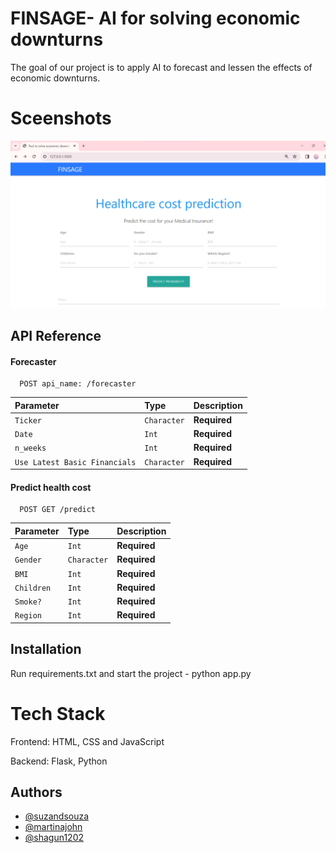 
# FINSAGE- AI for solving economic downturns

The goal of our project is to apply AI to forecast and lessen the effects of economic downturns. 

# Sceenshots
<img src='Screenshot 2023-11-21 003121.png'>





## API Reference

#### Forecaster

```http
  POST api_name: /forecaster
```

| Parameter | Type     | Description                |
| :-------- | :------- | :------------------------- |
| `Ticker` | `Character` | **Required** |
| `Date` | `Int` | **Required** |
| `n_weeks` | `Int` | **Required** |
| `Use Latest Basic Financials` | `Character` | **Required** |





#### Predict health cost

```http
  POST GET /predict
```



| Parameter | Type     | Description                       |
| :-------- | :------- | :-------------------------------- |
| `Age`      | `Int` | **Required** |
| `Gender ` | `Character` | **Required** |
| `BMI` | `Int` | **Required** |
| `Children` | `Int` | **Required** |
| `Smoke?` | `Int` | **Required** |
| `Region` | `Int` | **Required** |






## Installation

Run requirements.txt and start the project -
python app.py

# Tech Stack
Frontend: HTML, CSS and JavaScript

Backend: Flask, Python

## Authors

- [@suzandsouza](https://www.github.com/suzandsouza)
- [@martinajohn](https://www.github.com/martinajohn)
- [@shagun1202](https://www.github.com/shagun1202)
